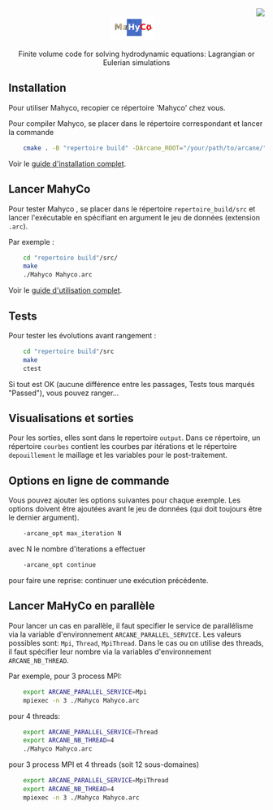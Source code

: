 
<img src="https://www.cea.fr/PublishingImages/cea.jpg" height="50" align="right" />


<p align="center">
  <a href="https://github.com/cea-hpc/MaHyCo">
    <img alt="MaHyCo" src="https://github.com/cea-hpc/MaHyCo/blob/master/logo_MaHyCo.png" height="50" >
  </a>
  <p align="center">Finite volume code for solving hydrodynamic equations: Lagrangian or Eulerian simulations</p>
</p>

## Installation

Pour utiliser Mahyco, recopier ce répertoire 'Mahyco'
chez vous.

Pour compiler Mahyco, se placer dans le répertoire correspondant
et lancer la commande
```bash
    cmake . -B "repertoire build" -DArcane_ROOT="/your/path/to/arcane/"
```

Voir le [guide d'installation complet](https://github.com/cea-hpc/MaHyCo/wiki/Installation).

## Lancer MahyCo

Pour tester Mahyco , se placer dans le répertoire `repertoire_build/src` et lancer l'exécutable en
spécifiant en argument le jeu de données (extension `.arc`).

Par exemple :
```bash
    cd "repertoire build"/src/
    make
    ./Mahyco Mahyco.arc
```

Voir le [guide d'utilisation complet](https://github.com/cea-hpc/MaHyCo/wiki/Utilisation).

## Tests
Pour tester les évolutions avant rangement :
```bash
    cd "repertoire build"/src
    make
    ctest
```
Si tout est OK (aucune différence entre les passages, Tests tous marqués "Passed"), vous pouvez ranger...

## Visualisations et sorties

Pour les sorties, elles sont dans le repertoire `output`. Dans
ce répertoire, un répertoire `courbes` contient les courbes
par itérations et le répertoire `depouillement` le maillage et
les variables pour le post-traitement.

## Options en ligne de commande

Vous pouvez ajouter les options suivantes pour chaque exemple. Les
options doivent être ajoutées avant le jeu de données (qui doit
toujours être le dernier argument).
```bash
    -arcane_opt max_iteration N  
```
avec N le nombre d'iterations a effectuer
```bash
    -arcane_opt continue
```
pour faire une reprise: continuer une exécution précédente.

## Lancer MaHyCo en parallèle

Pour lancer un cas en parallèle, il faut specifier le service
de parallélisme via la variable d'environnement `ARCANE_PARALLEL_SERVICE`.
Les valeurs possibles sont: `Mpi`, `Thread`, `MpiThread`.
Dans le cas ou on utilise des threads, il faut spécifier leur nombre
via la variables d'environnement `ARCANE_NB_THREAD`.

Par exemple, pour 3 process MPI:
```bash
    export ARCANE_PARALLEL_SERVICE=Mpi
    mpiexec -n 3 ./Mahyco Mahyco.arc
```
pour 4 threads:
```bash
    export ARCANE_PARALLEL_SERVICE=Thread
    export ARCANE_NB_THREAD=4
    ./Mahyco Mahyco.arc
```
pour 3 process MPI et 4 threads (soit 12 sous-domaines)
```bash
    export ARCANE_PARALLEL_SERVICE=MpiThread
    export ARCANE_NB_THREAD=4
    mpiexec -n 3 ./Mahyco Mahyco.arc
```
